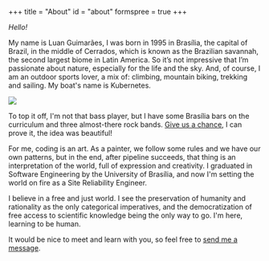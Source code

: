 +++
title = "About"
id = "about"
formspree = true
+++

*Hello!*

My name is Luan Guimarães, I was born in 1995 in Brasília, the capital of Brazil, in the middle of Cerrados, which is known as the Brazilian savannah, the second largest biome in Latin America. So it’s not impressive that I’m passionate about nature, especially for the life and the sky. And, of course, I am an outdoor sports lover, a mix of: climbing, mountain biking, trekking and sailing. My boat's name is Kubernetes.

![](/img/me2.jpg)

To top it off, I'm not that bass player, but I have some Brasília bars on the curriculum and three almost-there rock bands. [Give us a chance](https://www.youtube.com/watch?v=BWQSlmyZ3zQ), I can prove it, the idea was beautiful!

For me, coding is an art. As a painter, we follow some rules and we have our own patterns, but in the end, after pipeline succeeds, that thing is an interpretation of the world, full of expression and creativity. I graduated in Software Engineering by the University of Brasília, and now I'm setting the world on fire as a Site Reliability Engineer.

I believe in a free and just world. I see the preservation of humanity and rationality as the only categorical imperatives, and the democratization of free access to scientific knowledge being the only way to go. I'm here, learning to be human.

It would be nice to meet and learn with you, so feel free to [send me a message](mailto:luang@riseup.net).
